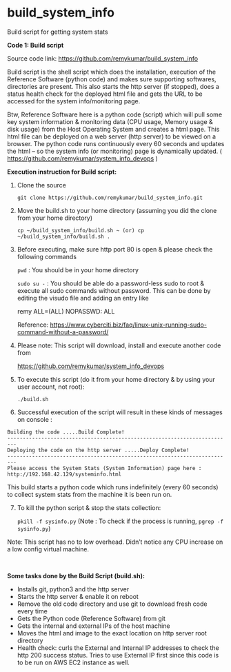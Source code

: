 # build_system_info
Build script for getting system stats

**Code 1: Build script**

Source code link: https://github.com/remykumar/build_system_info

Build script is the shell script which does the installation, execution of the Reference Software (python code) and makes sure supporting softwares, directories are present. This also starts the http server (if stopped), does a status health check for the deployed html file and gets the URL to be accessed for the system info/monitoring page.

Btw, Reference Software here is a python code (script) which will pull some key system information & monitoring data (CPU usage, Memory usage & disk usage) from the Host Operating System and creates a html page. This html file can be deployed on a web server (http server) to be viewed on a browser. The python code runs continuously every 60 seconds and updates the html – so the system info (or monitoring) page is dynamically updated. ( https://github.com/remykumar/system_info_devops )


**Execution instruction for Build script:**

1. Clone the source
 
    `git clone https://github.com/remykumar/build_system_info.git`

2. Move the build.sh to your home directory (assuming you did the clone from your home directory) 
  
    `cp ~/build_system_info/build.sh ~ (or) cp ~/build_system_info/build.sh .`

3. Before executing, make sure http port 80 is open & please check the following commands

    `pwd` : You should be in your home directory

    `sudo su -` : You should be able do a password-less sudo to root & execute all sudo commands without password. This can be done by editing the visudo file and adding an entry like 
     
     remy ALL=(ALL) NOPASSWD: ALL
   
   Reference: https://www.cyberciti.biz/faq/linux-unix-running-sudo-command-without-a-password/

4. Please note: This script will download, install and execute another code from 

   https://github.com/remykumar/system_info_devops

5. To execute this script (do it from your home directory & by using your user account, not root):

    `./build.sh`

6. Successful execution of the script will result in these kinds of messages on console :
  ```
  Building the code .....Build Complete!
  -------------------------------------------------------------------------
  Deploying the code on the http server .....Deploy Complete!
  -------------------------------------------------------------------------
  Please access the System Stats (System Information) page here : 
  http://192.168.42.129/systeminfo.html
  ```
This build starts a python code which runs indefinitely (every 60 seconds) to collect system stats from the machine it is been run on. 

7. To kill the python script & stop the stats collection:
 
    `pkill -f sysinfo.py`
    (Note : To check if the process is running, `pgrep -f sysinfo.py`)

Note: This script has no to low overhead. Didn’t notice any CPU increase on a low config virtual machine.



<br>

**Some tasks done by the Build Script (build.sh):**
-	Installs git, python3 and the http server 
-	Starts the http server & enable it on reboot
-	Remove the old code directory and use git to download fresh code every time  
-	Gets the Python code (Reference Software) from git
-	Gets the internal and external IPs of the host machine
-	Moves the html and image to the exact location on http server root directory
-	Health check: curls the External and Internal IP addresses to check the http 200 success status. Tries to use External IP first since this code is to be run on AWS EC2 instance as well.


